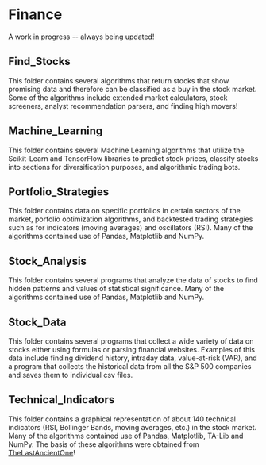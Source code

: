 # Finance
A work in progress -- always being updated!

## Find_Stocks
This folder contains several algorithms that return stocks that show promising data and therefore can be classified as a buy in the stock market. Some of the algorithms include extended market calculators, stock screeners, analyst recommendation parsers, and finding high movers!

## Machine_Learning
This folder contains several Machine Learning algorithms that utilize the Scikit-Learn and TensorFlow libraries to predict stock prices, classify stocks into sections for diversification purposes, and algorithmic trading bots.

## Portfolio_Strategies 
This folder contains data on specific portfolios in certain sectors of the market, porfolio optimization algorithms, and backtested trading strategies such as for indicators (moving averages) and oscillators (RSI). Many of the algorithms contained use of Pandas, Matplotlib and NumPy. 

## Stock_Analysis 
This folder contains several programs that analyze the data of stocks to find hidden patterns and values of statistical significance. Many of the algorithms contained use of Pandas, Matplotlib and NumPy. 

## Stock_Data
This folder contains several programs that collect a wide variety of data on stocks either using formulas or parsing financial websites. Examples of this data include finding dividend history, intraday data, value-at-risk (VAR), and a program that collects the historical data from all the S&P 500 companies and saves them to individual csv files. 

## Technical_Indicators 
This folder contains a graphical representation of about 140 technical indicators (RSI, Bollinger Bands, moving averages, etc.) in the stock market. Many of the algorithms contained use of Pandas, Matplotlib, TA-Lib and NumPy. The basis of these algorithms were obtained from <a href="https://github.com/LastAncientOne">TheLastAncientOne</a>!
